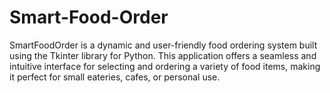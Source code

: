 # Smart-Food-Order
SmartFoodOrder is a dynamic and user-friendly food ordering system built using the Tkinter library for Python. This application offers a seamless and intuitive interface for selecting and ordering a variety of food items, making it perfect for small eateries, cafes, or personal use. 
